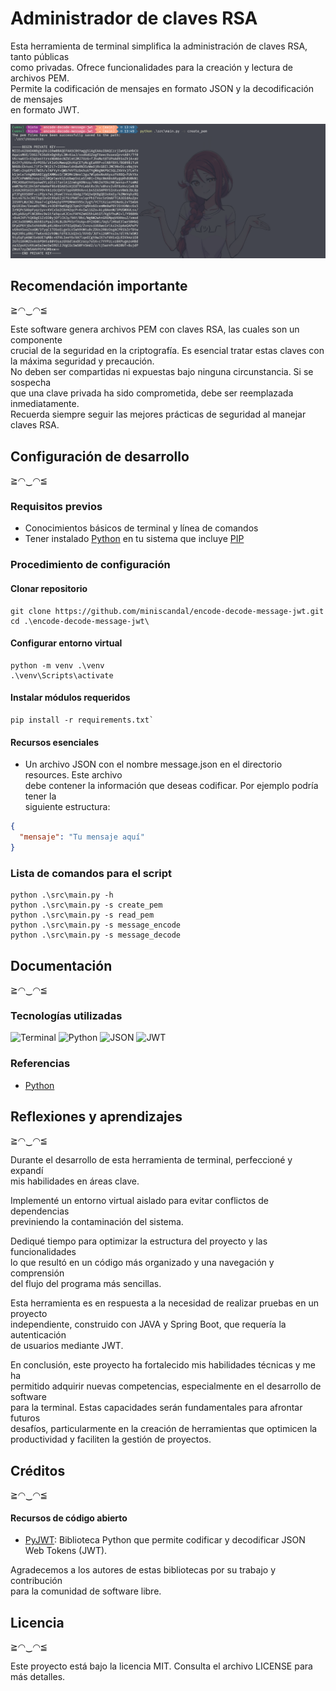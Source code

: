 # Administrador de claves RSA

Esta herramienta de terminal simplifica la administración de claves RSA, tanto públicas  
como privadas. Ofrece funcionalidades para la creación y lectura de archivos PEM.  
Permite la codificación de mensajes en formato JSON y la decodificación de mensajes  
en formato JWT.

<img src="./docs/pictures/terminal-capture.png" width="540">



## Recomendación importante
≧◠‿◠≦

Este software genera archivos PEM con claves RSA, las cuales son un componente  
crucial de la seguridad en la criptografía. Es esencial tratar estas claves con  
la máxima seguridad y precaución.  
No deben ser compartidas ni expuestas bajo ninguna circunstancia. Si se sospecha  
que una clave privada ha sido comprometida, debe ser reemplazada inmediatamente.  
Recuerda siempre seguir las mejores prácticas de seguridad al manejar claves RSA.


## Configuración de desarrollo
 ≧◠‿◠≦

### Requisitos previos

* Conocimientos básicos de terminal y línea de comandos
* Tener instalado [Python](https://www.python.org/) en tu sistema que incluye [PIP](https://pypi.org/project/pip/)

### Procedimiento de configuración

#### Clonar repositorio

```
git clone https://github.com/miniscandal/encode-decode-message-jwt.git
cd .\encode-decode-message-jwt\
```

#### Configurar entorno virtual

```
python -m venv .\venv
.\venv\Scripts\activate
```

#### Instalar módulos requeridos

```
pip install -r requirements.txt`
```

#### Recursos esenciales

* Un archivo JSON con el nombre message.json en el directorio resources. Este archivo  
  debe contener la información que deseas codificar. Por ejemplo podría tener la  
  siguiente estructura:

```json
{
  "mensaje": "Tu mensaje aquí"
}
```


### Lista de comandos para el script

```
python .\src\main.py -h
python .\src\main.py -s create_pem
python .\src\main.py -s read_pem
python .\src\main.py -s message_encode
python .\src\main.py -s message_decode
```



## Documentación 
 ≧◠‿◠≦


### Tecnologías utilizadas
![Terminal](https://img.shields.io/badge/Terminal-%23474745.svg?style=for-the-badge)
![Python](https://img.shields.io/badge/Python-%233776AB.svg?style=for-the-badge&logo=python&logoColor=white)
![JSON](https://img.shields.io/badge/JSON-%2348494a.svg?style=for-the-badge)
![JWT](https://img.shields.io/badge/JWT-%2300aa00.svg?style=for-the-badge)


### Referencias

* [Python](https://www.python.org/)



## Reflexiones y aprendizajes

≧◠‿◠≦

Durante el desarrollo de esta herramienta de terminal, perfeccioné y expandí  
mis habilidades en áreas clave.

Implementé un entorno virtual aislado para evitar conflictos de dependencias  
previniendo la contaminación del sistema.

Dediqué tiempo para optimizar la estructura del proyecto y las funcionalidades  
lo que resultó en un código más organizado y una navegación y comprensión  
del flujo del programa más sencillas.

Esta herramienta es en respuesta a la necesidad de realizar pruebas en un proyecto  
independiente, construido con JAVA y Spring Boot, que requería la autenticación  
de usuarios mediante JWT.

En conclusión, este proyecto ha fortalecido mis habilidades técnicas y me ha  
permitido adquirir nuevas competencias, especialmente en el desarrollo de software  
para la terminal. Estas capacidades serán fundamentales para afrontar futuros  
desafíos, particularmente en la creación de herramientas que optimicen la  
productividad y faciliten la gestión de proyectos.



## Créditos

≧◠‿◠≦

#### Recursos de código abierto

* [PyJWT](https://pypi.org/project/PyJWT/):
  Biblioteca Python que permite codificar y decodificar JSON Web Tokens (JWT).

Agradecemos a los autores de estas bibliotecas por su trabajo y contribución  
para la comunidad de software libre.



## Licencia

≧◠‿◠≦

Este proyecto está bajo la licencia MIT. Consulta el archivo LICENSE para más detalles.
